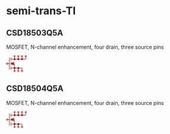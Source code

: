 # semi-trans-TI

## CSD18503Q5A
MOSFET, N-channel enhancement, four drain, three source pins

![CSD18503Q5A__1__1](/images/semi-trans-TI__CSD18503Q5A__1__1.png?raw=true) 
## CSD18504Q5A
MOSFET, N-channel enhancement, four drain, three source pins

![CSD18504Q5A__1__1](/images/semi-trans-TI__CSD18504Q5A__1__1.png?raw=true) 
